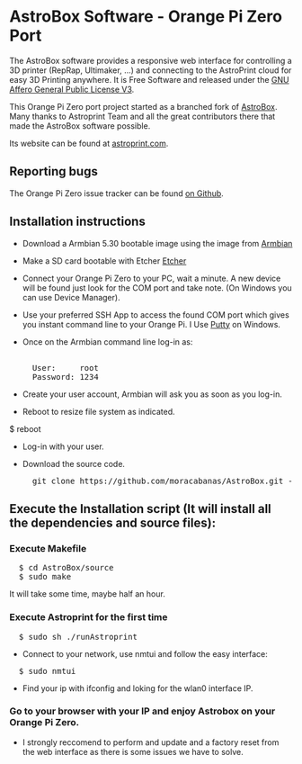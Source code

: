 AstroBox Software - Orange Pi Zero Port
=================

The AstroBox software provides a responsive web interface for controlling a 3D printer (RepRap, Ultimaker, ...) and connecting to the AstroPrint cloud for easy 3D Printing anywhere. It is Free Software and released under the [GNU Affero General Public License V3](http://www.gnu.org/licenses/agpl.html).

This Orange Pi Zero port project started as a branched fork of [AstroBox](https://github.com/AstroPrint/AstroBox). Many thanks to Astroprint Team and all the great contributors there that made the AstroBox software possible.

Its website can be found at [astroprint.com](https://www.astroprint.com).

Reporting bugs
--------------

The Orange Pi Zero issue tracker can be found [on Github](https://github.com/moracabanas/AstroBox/issues).


Installation instructions
-------



* Download a Armbian 5.30 bootable image using the image from [Armbian](https://dl.armbian.com/orangepizero/Ubuntu_xenial_default.7z)

* Make a SD card bootable with Etcher [Etcher](https://etcher.io/)

* Connect your Orange Pi Zero to your PC, wait a minute. A new device will be found just look for the COM port and take note. (On Windows you can use Device Manager).

* Use your preferred SSH App to access the found COM port which gives you instant command line to your Orange Pi. I Use [Putty](https://www.chiark.greenend.org.uk/~sgtatham/putty/latest.html) on Windows.

* Once on the Armbian command line log-in as:
  <pre> 
    User:     root 
    Password: 1234
  </pre>

* Create your user account, Armbian will ask you as soon as you log-in.

* Reboot to resize file system as indicated.

$ reboot

* Log-in with your user.

* Download the source code.

  <pre>
    git clone https://github.com/moracabanas/AstroBox.git -b orange-pi-zero-port
  </pre>

Execute the Installation script (It will install all the dependencies and source files):
-------
  
### Execute Makefile

<pre>
  $ cd AstroBox/source
  $ sudo make
</pre>
  It will take some time, maybe half an hour.

### Execute Astroprint for the first time

<pre>
  $ sudo sh ./runAstroprint
</pre>

* Connect to your network, use nmtui and follow the easy interface:

<pre>
  $ sudo nmtui
</pre>

* Find your ip with ifconfig and loking for the wlan0 interface IP.

### Go to your browser with your IP and enjoy Astrobox on your Orange Pi Zero.

* I strongly reccomend to perform and update and a factory reset from the web interface as there is some issues we have to solve.
